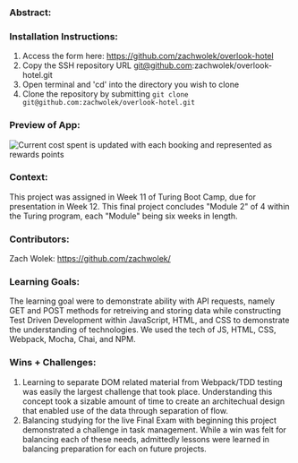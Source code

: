 ### Abstract:
[//]: <> (Briefly describe what you built and its features. What problem is the app solving? How does this application solve that problem?)


### Installation Instructions:
[//]: <> (What steps does a person have to take to get your app cloned down and running?)
1) Access the form here: https://github.com/zachwolek/overlook-hotel
2) Copy the SSH repository URL git@github.com:zachwolek/overlook-hotel.git
3) Open terminal and 'cd' into the directory you wish to clone 
4) Clone the repository by submitting `git clone git@github.com:zachwolek/overlook-hotel.git`

### Preview of App:
[//]: <> (Provide ONE gif or screenshot of your application - choose the "coolest" piece of functionality to show off.)
![Current cost spent is updated with each booking and represented as rewards points](https://ibb.co/dWHTpmZ)

### Context:
[//]: <> (Give some context for the project here. How long did you have to work on it? How far into the Turing program are you?)
This project was assigned in Week 11 of Turing Boot Camp, due for presentation in Week 12. This final project concludes "Module 2" of 4 within the Turing program, each "Module" being six weeks in length. 

### Contributors:
[//]: <> (Who worked on this application? Link to their GitHubs.)
Zach Wolek: https://github.com/zachwolek/

### Learning Goals:
[//]: <> (What were the learning goals of this project? What tech did you work with?)
The learning goal were to demonstrate ability with API requests, namely GET and POST methods for retreiving and storing data while constructing Test Driven Development within JavaScript, HTML, and CSS to demonstrate the understanding of technologies.  We used the tech of JS, HTML, CSS, Webpack, Mocha, Chai, and NPM. 

### Wins + Challenges:
[//]: <> (What are 2-3 wins you have from this project? What were some challenges you faced - and how did you get over them?)
1) Learning to separate DOM related material from Webpack/TDD testing was easily the largest challenge that took place. Understanding this concept took a sizable amount of time to create an architechual design that enabled use of the data through separation of flow. 
2) Balancing studying for the live Final Exam with beginning this project demonstrated a challenge in task management. While a win was felt for balancing each of these needs, admittedly lessons were learned in balancing preparation for each on future projects. 